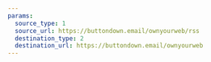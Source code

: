 ```yaml
---
params:
  source_type: 1
  source_url: https://buttondown.email/ownyourweb/rss
  destination_type: 2
  destination_url: https://buttondown.email/ownyourweb
---
```

